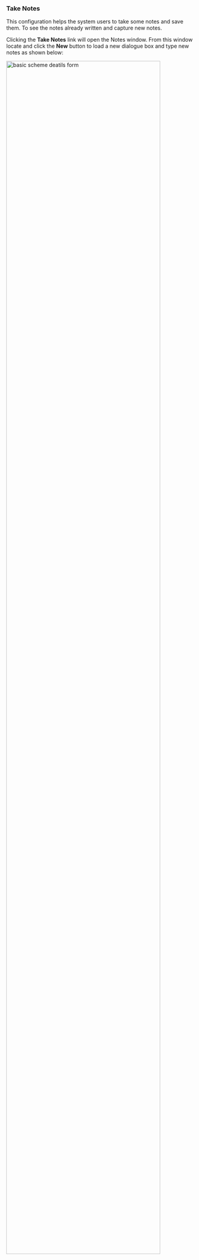 ### Take Notes

This configuration helps the system users to take some notes and save them. To see the notes already written and capture new notes.

Clicking the **Take Notes** link will open the Notes window. From this window locate and click the **New** button to load a new dialogue box and type new notes as shown below:

<img  alt="basic scheme deatils form" width="90%" height="auto"  class="center"  src="../media2/schemeM78.png"> 

